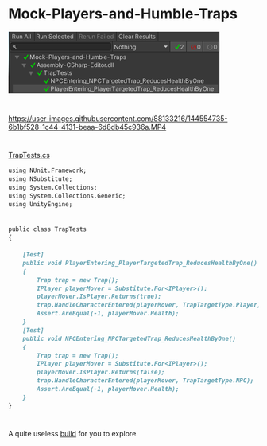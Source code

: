 # Mock-Players-and-Humble-Traps
![Image of the test cases passing](Test_Cases.png)
#
https://user-images.githubusercontent.com/88133216/144554735-6b1bf528-1c44-4131-beaa-6d8db45c936a.MP4
#
[TrapTests.cs](Mock-Players-and-Humble-Traps/Assets/Tests/Editor/TrapTests.cs)
```markdown
using NUnit.Framework;
using NSubstitute;
using System.Collections;
using System.Collections.Generic;
using UnityEngine;


public class TrapTests
{

    [Test]
    public void PlayerEntering_PlayerTargetedTrap_ReducesHealthByOne()
    {
        Trap trap = new Trap();
        IPlayer playerMover = Substitute.For<IPlayer>();
        playerMover.IsPlayer.Returns(true);
        trap.HandleCharacterEntered(playerMover, TrapTargetType.Player);
        Assert.AreEqual(-1, playerMover.Health);
    }
    [Test]
    public void NPCEntering_NPCTargetedTrap_ReducesHealthByOne()
    {
        Trap trap = new Trap();
        IPlayer playerMover = Substitute.For<IPlayer>();
        playerMover.IsPlayer.Returns(false);
        trap.HandleCharacterEntered(playerMover, TrapTargetType.NPC);
        Assert.AreEqual(-1, playerMover.Health);
    }
}
```
#
A quite useless [build](https://bigelowd-erau.github.io/Mock-Players-and-Humble-Traps/) for you to explore.
